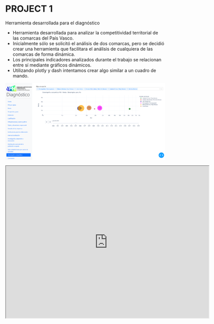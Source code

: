 # PROJECT 1
Herramienta desarrollada para el diagnóstico

* Herramienta desarrollada para analizar la competitividad territorial de las comarcas del País Vasco.
* Inicialmente sólo se solicitó el análisis de dos comarcas, pero se decidió crear una herramienta que facilitara el análisis de cualquiera de las comarcas de forma dinámica.
* Los principales indicadores analizados durante el trabajo se relacionan entre sí mediante gráficos dinámicos.
* Utilizando plotly y dash intentamos crear algo similar a un cuadro de mando.

![](dash.PNG)

<iframe src="https://drive.google.com/file/d/1SMhT4I5KEW4q8PZr8d5GTpkCVgOt3J79/preview" width="640" height="480" allow="autoplay"></iframe>
